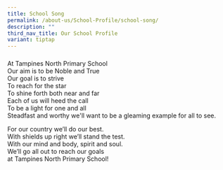 ```yaml
---
title: School Song
permalink: /about-us/School-Profile/school-song/
description: ""
third_nav_title: Our School Profile
variant: tiptap
---
```

<h3></h3>
<p>At Tampines North Primary School
<br>Our aim is to be Noble and True
<br>Our goal is to strive
<br>To reach for the star
<br>To shine forth both near and far
<br>Each of us will heed the call
<br>To be a light for one and all
<br>Steadfast and worthy we'll want to be a gleaming example for all to see.</p>
<p>For our country we’ll do our best.
<br>With shields up right we’ll stand the test.
<br>With our mind and body, spirit and soul.
<br>We’ll go all out to reach our goals
<br>at Tampines North Primary School!</p>